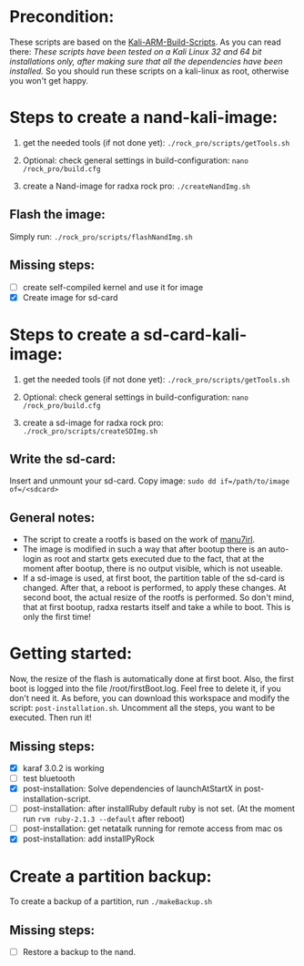 Precondition:
=============
These scripts are based on the [Kali-ARM-Build-Scripts](https://github.com/offensive-security/kali-arm-build-scripts).
As you can read there: *These scripts have been tested on a Kali Linux 32 and 64 bit installations only, after making sure that all the dependencies have been installed.*
So you should run these scripts on a kali-linux as root, otherwise you won't get happy.

Steps to create a nand-kali-image:
==================================
1. get the needed tools (if not done yet): 
   `./rock_pro/scripts/getTools.sh`

2. Optional: check general settings in build-configuration:
   `nano /rock_pro/build.cfg`

3. create a Nand-image for radxa rock pro:
   `./createNandImg.sh`

Flash the image:
----------------
Simply run: `./rock_pro/scripts/flashNandImg.sh`

Missing steps:
--------------
- [ ] create self-compiled kernel and use it for image
- [x] Create image for sd-card

Steps to create a sd-card-kali-image:
=====================================
1. get the needed tools (if not done yet):
   `./rock_pro/scripts/getTools.sh`

2. Optional: check general settings in build-configuration:
   `nano /rock_pro/build.cfg`

3. create a sd-image for radxa rock pro:
   `./rock_pro/scripts/createSDImg.sh`

Write the sd-card:
------------------
Insert and unmount your sd-card. Copy image: `sudo dd if=/path/to/image of=/<sdcard>`

General notes:
--------------
* The script to create a rootfs is based on the work of [manu7irl](https://github.com/manu7irl).
* The image is modified in such a way that after bootup there is an auto-login as root and startx gets executed due to the fact, that at the moment after bootup, there is no output visible, which is not useable.
* If a sd-image is used, at first boot, the partition table of the sd-card is changed. After that, a reboot is performed, to apply these changes. At second boot, the actual resize of the rootfs is performed. So don't mind, that at first bootup, radxa restarts itself and take a while to boot. This is only the first time!

Getting started:
================
Now, the resize of the flash is automatically done at first boot. Also, the first boot is logged into the file /root/firstBoot.log. Feel free to
delete it, if you don't need it. As before, you can download this workspace and modify the script: `post-installation.sh`. Uncomment all the steps, you want to be executed. Then run it!

Missing steps:
--------------
- [x] karaf 3.0.2 is working
- [ ] test bluetooth
- [x] post-installation: Solve dependencies of launchAtStartX in post-installation-script.
- [ ] post-installation: after installRuby default ruby is not set. (At the moment run `rvm ruby-2.1.3 --default` after reboot)
- [ ] post-installation: get netatalk running for remote access from mac os
- [x] post-installation: add installPyRock

Create a partition backup:
==========================
To create a backup of a partition, run `./makeBackup.sh`

Missing steps:
--------------
- [ ] Restore a backup to the nand.
